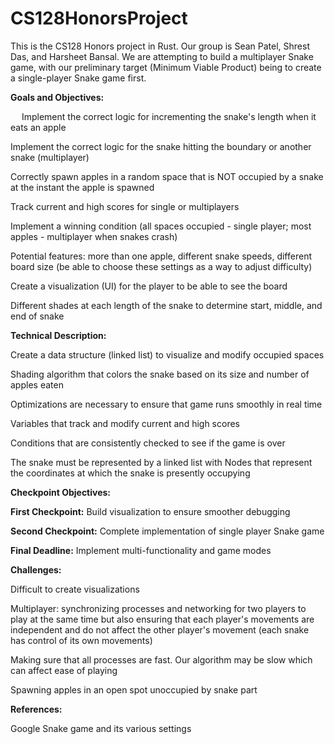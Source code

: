 # CS128HonorsProject
This is the CS128 Honors project in Rust. Our group is Sean Patel, Shrest Das, and Harsheet Bansal. We are attempting to build a multiplayer Snake game, with our preliminary target (Minimum Viable Product) being to create a single-player Snake game first.

**Goals and Objectives:** 

  &emsp; Implement the correct logic for incrementing the snake's length when it eats an apple 
  
  Implement the correct logic for the snake hitting the boundary or another snake (multiplayer)
  
  Correctly spawn apples in a random space that is NOT occupied by a snake at the instant the apple is spawned 
  
  Track current and high scores for single or multiplayers
  
  Implement a winning condition (all spaces occupied - single player; most apples - multiplayer when snakes crash)
  
  Potential features: more than one apple, different snake speeds, different board size (be able to choose these settings as a way to adjust difficulty)
  
  Create a visualization (UI) for the player to be able to see the board
  
  Different shades at each length of the snake to determine start, middle, and end of snake
  
**Technical Description:**

  Create a data structure (linked list) to visualize and modify occupied spaces
  
  Shading algorithm that colors the snake based on its size and number of apples eaten
  
  Optimizations are necessary to ensure that game runs smoothly in real time
  
  Variables that track and modify current and high scores
  
  Conditions that are consistently checked to see if the game is over
  
  The snake must be represented by a linked list with Nodes that represent the coordinates at which the snake is presently occupying
  
**Checkpoint Objectives:**

  **First Checkpoint:** Build visualization to ensure smoother debugging
  
  **Second Checkpoint:** Complete implementation of single player Snake game
  
  **Final Deadline:** Implement multi-functionality and game modes
  
**Challenges:**

  Difficult to create visualizations
  
  Multiplayer: synchronizing processes and networking for two players to play at the same time but also ensuring that each player's movements are independent and do not affect the other player's movement (each snake has control of its own movements)
  
  Making sure that all processes are fast. Our algorithm may be slow which can affect ease of playing
  
  Spawning apples in an open spot unoccupied by snake part
  
**References:**

  Google Snake game and its various settings
